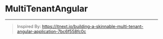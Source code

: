 # MultiTenantAngular

---
> Inspired By: https://itnext.io/building-a-skinnable-multi-tenant-angular-application-7bc6f558fc0c
